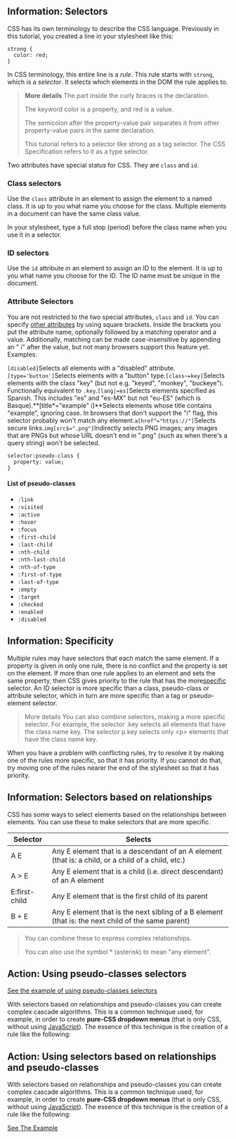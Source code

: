 ## **Information: Selectors**

CSS has its own terminology to describe the CSS language. Previously in this tutorial, you created a line in your stylesheet like this:

```
strong {
  color: red;
}
```

In CSS terminology, this entire line is a _rule_. This rule starts with `strong`, which is a _selector_. It selects which elements in the DOM the rule applies to.

> **More details**
> The part inside the curly braces is the declaration.
> 
> The keyword color is a property, and red is a value.
> 
> The semicolon after the property-value pair separates it from other property-value pairs in the same declaration.
> 
> This tutorial refers to a selector like strong as a tag selector. The CSS Specification refers to it as a type selector.

Two attributes have special status for CSS. They are `class` and `id`.

### Class selectors

Use the `class` attribute in an element to assign the element to a named class. It is up to you what name you choose for the class. Multiple elements in a document can have the same class value.

In your stylesheet, type a full stop \(period\) before the class name when you use it in a selector.

### ID selectors

Use the `id` attribute in an element to assign an ID to the element. It is up to you what name you choose for the ID. The ID name must be unique in the document.

### Attribute Selectors

You are not restricted to the two special attributes, `class` and `id`. You can specify [other attributes](https://developer.mozilla.org/en-US/docs/Web/CSS/Attribute_selectors "/en-US/docs/Web/CSS/Attribute selectors") by using square brackets. Inside the brackets you put the attribute name, optionally followed by a matching operator and a value. Additionally, matching can be made case-insensitive by appending an " i" after the value, but not many browsers support this feature yet. Examples:

`[disabled]`Selects all elements with a "disabled" attribute.`[type='button']`Selects elements with a "button" type.`[class~=key]`Selects elements with the class "key" \(but not e.g. "keyed", "monkey", "buckeye"\). Functionally equivalent to `.key`.`[lang|=es]`Selects elements specified as Spanish. This includes "es" and "es-MX" but not "eu-ES" \(which is Basque\).**\[title\*="example" i\]**Selects elements whose title contains "example", ignoring case. In browsers that don't support the "i" flag, this selector probably won't match any element.`a[href^="https://"]`Selects secure links.`img[src$=".png"]`Indirectly selects PNG images; any images that are PNGs but whose URL doesn't end in ".png" \(such as when there's a query string\) won't be selected.

```
selector:pseudo-class {
  property: value;
}
```

#### List of pseudo-classes

* `:link`
* `:visited`
* `:active`
* `:hover`
* `:focus`
* `:first-child`
* `:last-child`
* `:nth-child`
* `:nth-last-child`
* `:nth-of-type`
* `:first-of-type`
* `:last-of-type`
* `:empty`
* `:target`
* `:checked`
* `:enabled`
* `:disabled`

## **Information: Specificity**

Multiple rules may have selectors that each match the same element. If a property is given in only one rule, there is no conflict and the property is set on the element. If more than one rule applies to an element and sets the same property, then CSS gives priority to the rule that has the more[specific](https://developer.mozilla.org/en-US/docs/Web/CSS/Specificity) selector. An ID selector is more specific than a class, pseudo-class or attribute selector, which in turn are more specific than a tag or pseudo-element selector.

> More details
> You can also combine selectors, making a more specific selector. For example, the selector .key selects all elements that have the class name key. The selector p.key selects only &lt;p&gt; elements that have the class name key.

When you have a problem with conflicting rules, try to resolve it by making one of the rules more specific, so that it has priority. If you cannot do that, try moving one of the rules nearer the end of the stylesheet so that it has priority.

## **Information: Selectors based on relationships**

CSS has some ways to select elements based on the relationships between elements. You can use these to make selectors that are more specific.

| **Selector** | **Selects** |
| --- | --- |
| A E | Any E element that is a descendant of an A element \(that is: a child, or a child of a child, etc.\) |
| A &gt; E | Any E element that is a child \(i.e. direct descendant\) of an A element |
| E:first-child | Any E element that is the first child of its parent |
| B + E | Any E element that is the next sibling of a B element \(that is: the next child of the same parent\) |

> You can combine these to express complex relationships.
> 
> You can also use the symbol \* \(asterisk\) to mean "any element".

## **Action: Using pseudo-classes selectors**

[See the example of using pseudo-classes selectors](https://denishromenko.gitbooks.io/codeacademy_doc/content/classes_and_ids/ex5.html)

With selectors based on relationships and pseudo-classes you can create complex cascade algorithms. This is a common technique used, for example, in order to create **pure-CSS dropdown menus** \(that is only CSS, without using [JavaScript](https://developer.mozilla.org/en-US/docs/Web/JavaScript "en-US/docs/Web/JavaScript")\). The essence of this technique is the creation of a rule like the following:

## **Action: Using selectors based on relationships and pseudo-classes**

With selectors based on relationships and pseudo-classes you can create complex cascade algorithms. This is a common technique used, for example, in order to create **pure-CSS dropdown menus** \(that is only CSS, without using [JavaScript](https://developer.mozilla.org/en-US/docs/Web/JavaScript "en-US/docs/Web/JavaScript")\). The essence of this technique is the creation of a rule like the following:

[See The Example](https://denishromenko.gitbooks.io/codeacademy_doc/content/classes_and_ids/ex6.html)

